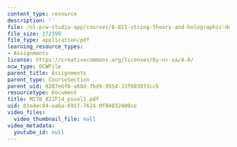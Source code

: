 ```yaml
---
content_type: resource
description: ''
file: /ol-ocw-studio-app/courses/8-821-string-theory-and-holographic-duality-fall-2014/81e4ec84aa6a691f76240f04032400ce_MIT8_821F14_pssol1.pdf
file_size: 272399
file_type: application/pdf
learning_resource_types:
- Assignments
license: https://creativecommons.org/licenses/by-nc-sa/4.0/
ocw_type: OCWFile
parent_title: Assignments
parent_type: CourseSection
parent_uid: 0287ebf6-a68d-7bd9-9554-33f603873ccb
resourcetype: Document
title: MIT8_821F14_pssol1.pdf
uid: 81e4ec84-aa6a-691f-7624-0f04032400ce
video_files:
  video_thumbnail_file: null
video_metadata:
  youtube_id: null
---
```

